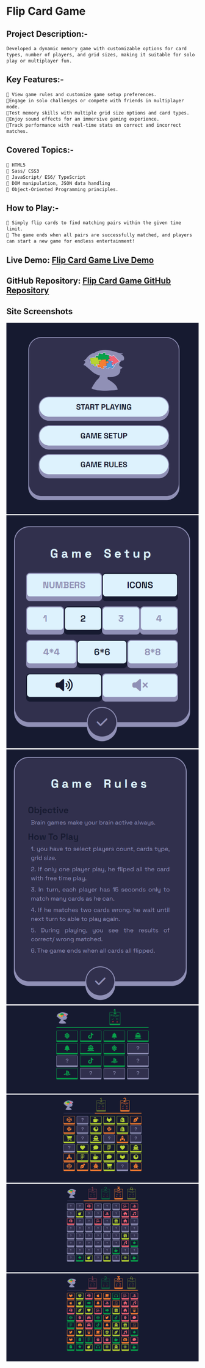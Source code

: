 # Flip Card Game

## Project Description:-
    Developed a dynamic memory game with customizable options for card types, number of players, and grid sizes, making it suitable for solo play or multiplayer fun.

## Key Features:-
    🔹 View game rules and customize game setup preferences.
    🔹Engage in solo challenges or compete with friends in multiplayer mode.
    🔹Test memory skills with multiple grid size options and card types.
    🔹Enjoy sound effects for an immersive gaming experience.
    🔹Track performance with real-time stats on correct and incorrect matches.

## Covered Topics:-
    🔹 HTML5
    🔹 Sass/ CSS3
    🔹 JavaScript/ ES6/ TypeScript
    🔹 DOM manipulation, JSON data handling
    🔹 Object-Oriented Programming principles.

## How to Play:- 
    🔹 Simply flip cards to find matching pairs within the given time limit. 
    🔹 The game ends when all pairs are successfully matched, and players can start a new game for endless entertainment!

## Live Demo: [Flip Card Game Live Demo](https://ahmedsaa3d.github.io/Flip-Card-Game/)

## GitHub Repository: [Flip Card Game GitHub Repository](https://github.com/AhmedSaa3d/Flip-Card-Game)
  
## Site Screenshots
![Main Menu](assets/screenShots/Memory-Cards-Game-main-menu.png)
![Game Setup](assets/screenShots/Memory-Cards-Game-game-setup.png)
![Game Rules](assets/screenShots/Memory-Cards-Game-game-rules.png)
![Single Player](assets/screenShots/Memory-Cards-Game-players-1.png)
![Two Players](assets/screenShots/Memory-Cards-Game-players-2.png)
![Four Players - Part 1](assets/screenShots/Memory-Cards-Game-players-4-1.png)
![Four Players - Part 2](assets/screenShots/Memory-Cards-Game-players-4-2.png)
